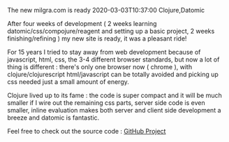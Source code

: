 The new milgra.com is ready
2020-03-03T10:37:00
Clojure,Datomic

After four weeks of development ( 2 weeks learning datomic/css/compojure/reagent and setting up a basic project, 2 weeks finishing/refining ) my new site is ready, it was a pleasant ride!

For 15 years I tried to stay away from web development because of javascript, html, css, the 3-4 different browser standards, but now a lot of thing is different : there's only one browser now ( chrome ), with clojure/clojurescript html/javascript can be totally avoided and picking up css needed just a small amount of energy.

Clojure lived up to its fame : the code is super compact and it will be much smaller if I wire out the remaining css parts, server side code is even smaller, inline evaluation makes both server and client side development a breeze and datomic is fantastic.

Feel free to check out the source code : [GitHub Project](https://github.com/milgra/milgra.com)